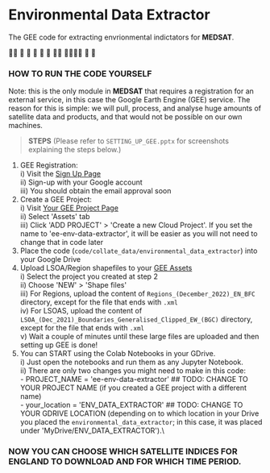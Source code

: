 
# __Environmental Data Extractor__

The GEE code for extracting envrionmental indictators for __MEDSAT__.


👩‍⚕️ 🏥 🌲 🏡 💊 💉 🧑‍💼 👨‍👩‍👧‍👦 👶 👵




### HOW TO RUN THE CODE YOURSELF

Note: this is the only module in __MEDSAT__ that requires a registration for an external service, in this case the Google Earth Engine (GEE) service. The reason for this is simple: we will pull, process, and analyse huge amounts of satellite data and products, and that would not be possible on our own machines.

> **STEPS**
(Please refer to `SETTING_UP_GEE.pptx` for screenshots explaining the steps below.) 
1. GEE Registration:\
	i) Visit the [Sign Up Page](https://signup.earthengine.google.com/)\
	ii) Sign-up with your Google account\
	iii) You should obtain the email approval soon
2. Create a GEE Project:\
	i) Visit [Your GEE Project Page](https://code.earthengine.google.com)\
	ii) Select 'Assets' tab\
	iii) Click 'ADD PROJECT' > 'Create a new Cloud Project'. If you set the name to 'ee-env-data-extractor', it will be easier as you will not need to change that in code later
3. Place the code (`code/collate_data/environmental_data_extractor`) into your Google Drive
4. Upload LSOA/Region shapefiles to your [GEE Assets](https://code.earthengine.google.com)\
	i) Select the project you created at step 2\
	ii) Choose 'NEW' > 'Shape files'\
	iii) For Regions, upload the content of `Regions_(December_2022)_EN_BFC` directory, except for the file that ends with `.xml`\
	iv) For LSOAS, upload the content of `LSOA_(Dec_2021)_Boundaries_Generalised_Clipped_EW_(BGC)` directory, except for the file that ends with `.xml`\
	v) Wait a couple of minutes until these large files are uploaded and then setting up GEE is done!
5. You can START using the Colab Notebooks in your GDrive.\
	i) Just open the notebooks and run them as any Jupyter Notebook.\
	ii) There are only two changes you might need to make in this code:\
		- PROJECT_NAME = 'ee-env-data-extractor' ## TODO: CHANGE TO YOUR PROJECT NAME (if you created a GEE project with a different name)\
		- your_location = 'ENV_DATA_EXTRACTOR' ## TODO: CHANGE TO YOUR GDRIVE LOCATION (depending on to which location in your Drive you placed the `environmental_data_extractor`; in this case, it was placed under 'MyDrive/ENV_DATA_EXTRACTOR').\




### NOW YOU CAN CHOOSE WHICH SATELLITE INDICES FOR ENGLAND TO DOWNLOAD AND FOR WHICH TIME PERIOD. 

